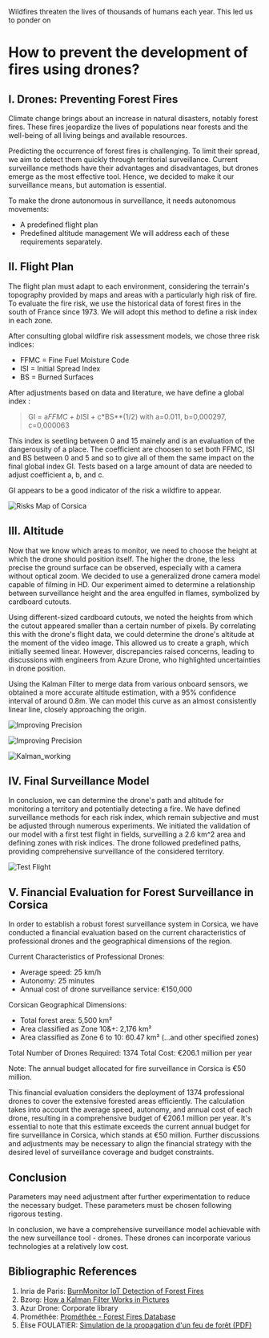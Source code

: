 Wildfires threaten the lives of thousands of humans each year. This led us to ponder on 
# How to prevent the development of fires using drones?

## I. Drones: Preventing Forest Fires

Climate change brings about an increase in natural disasters, notably forest fires. These fires jeopardize the lives of populations near forests and the well-being of all living beings and available resources.

Predicting the occurrence of forest fires is challenging. To limit their spread, we aim to detect them quickly through territorial surveillance. Current surveillance methods have their advantages and disadvantages, but drones emerge as the most effective tool. Hence, we decided to make it our surveillance means, but automation is essential.

To make the drone autonomous in surveillance, it needs autonomous movements:
* A predefined flight plan
* Predefined altitude management
We will address each of these requirements separately.

## II. Flight Plan

The flight plan must adapt to each environment, considering the terrain's topography provided by maps and areas with a particularly high risk of fire. To evaluate the fire risk, we use the historical data of forest fires in the south of France since 1973. We will adopt this method to define a risk index in each zone.

After consulting global wildfire risk assessment models, we chose three risk indices:
* FFMC = Fine Fuel Moisture Code
* ISI = Initial Spread Index
* BS = Burned Surfaces

After adjustments based on data and literature, we have define a global index : 
>GI = a*FFMC + b*ISI + c*BS**(1/2)
>with a=0.011, b=0,000297, c=0,000063

This index is seetling between 0 and 15 mainely and is an evaluation of the dangerousity of a place. The coefficient are choosen to set both FFMC, ISI and BS between 0 and 5 and so to give all of them the same impact on the final global index GI. Tests based on a large amount of data are needed to adjust coefficient a, b, and c. 

GI appears to be a good indicator of the risk a wildfire to appear.

![Risks Map of Corsica](assets/risks_map.png)

## III. Altitude

Now that we know which areas to monitor, we need to choose the height at which the drone should position itself. The higher the drone, the less precise the ground surface can be observed, especially with a camera without optical zoom. We decided to use a generalized drone camera model capable of filming in HD. Our experiment aimed to determine a relationship between surveillance height and the area engulfed in flames, symbolized by cardboard cutouts.

Using different-sized cardboard cutouts, we noted the heights from which the cutout appeared smaller than a certain number of pixels. By correlating this with the drone's flight data, we could determine the drone's altitude at the moment of the video image. This allowed us to create a graph, which initially seemed linear. However, discrepancies raised concerns, leading to discussions with engineers from Azure Drone, who highlighted uncertainties in drone position.

Using the Kalman Filter to merge data from various onboard sensors, we obtained a more accurate altitude estimation, with a 95% confidence interval of around 0.8m. We can model this curve as an almost consistently linear line, closely approaching the origin.



![Improving Precision](assets/approximation_with_kalman.png)



![Improving Precision](assets/linear_model.png)



![Kalman_working](assets/kalman_filter_in_french.png)




## IV. Final Surveillance Model

In conclusion, we can determine the drone's path and altitude for monitoring a territory and potentially detecting a fire. We have defined surveillance methods for each risk index, which remain subjective and must be adjusted through numerous experiments. We initiated the validation of our model with a first test flight in fields, surveilling a 2.6 km^2 area and defining zones with risk indices. The drone followed predefined paths, providing comprehensive surveillance of the considered territory.


![Test Flight](assets/test_flight.png)


## V. Financial Evaluation for Forest Surveillance in Corsica

In order to establish a robust forest surveillance system in Corsica, we have conducted a financial evaluation based on the current characteristics of professional drones and the geographical dimensions of the region.

Current Characteristics of Professional Drones:

* Average speed: 25 km/h
* Autonomy: 25 minutes
* Annual cost of drone surveillance service: €150,000


Corsican Geographical Dimensions:

* Total forest area: 5,500 km²
* Area classified as Zone 10&+: 2,176 km²
* Area classified as Zone 6 to 10: 60.47 km²
(...and other specified zones)


Total Number of Drones Required: 1374
Total Cost: €206.1 million per year

Note: The annual budget allocated for fire surveillance in Corsica is €50 million.

This financial evaluation considers the deployment of 1374 professional drones to cover the extensive forested areas efficiently. The calculation takes into account the average speed, autonomy, and annual cost of each drone, resulting in a comprehensive budget of €206.1 million per year. It's essential to note that this estimate exceeds the current annual budget for fire surveillance in Corsica, which stands at €50 million. Further discussions and adjustments may be necessary to align the financial strategy with the desired level of surveillance coverage and budget constraints.

## Conclusion

Parameters may need adjustment after further experimentation to reduce the necessary budget. These parameters must be chosen following rigorous testing.

In conclusion, we have a comprehensive surveillance model achievable with the new surveillance tool - drones. These drones can incorporate various technologies at a relatively low cost.


## Bibliographic References

1. Inria de Paris: [BurnMonitor IoT Detection of Forest Fires](https://www.inria.fr/fr/burnmonitor-iot-detection-feux-foret)
2. Bzorg: [How a Kalman Filter Works in Pictures](http://www.bzarg.com/p/how-a-kalman-filter-works-in-pictures/)
3. Azur Drone: Corporate library
4. Prométhée: [Prométhée - Forest Fires Database](https://www.promethee.com/default/incendies)
5. Élise FOULATIER: [Simulation de la propagation d'un feu de forêt (PDF)](https://eduscol.education.fr/sti/sites/eduscol.education.fr.sti/files/ressources/pedagogiques/13640/13640)
